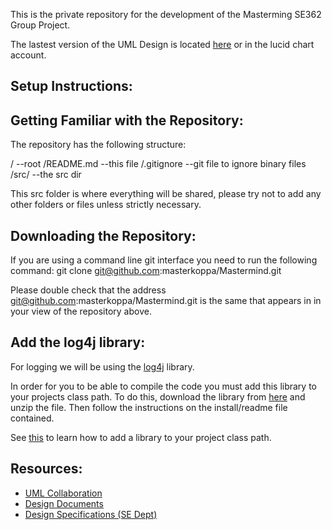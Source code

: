 This is the private repository for the development of the Masterming 
SE362 Group Project. 

The lastest version of the UML Design is located [here](http://www.lucidchart.com/publicSegments/view/4f6e3b96-4860-4556-af9e-7c9b0a7c4e63/image.pdf) or in the lucid chart account.

Setup Instructions:
-------------------

Getting Familiar with the Repository:
------------------------------------

The repository has the following structure:

/           --root
/README.md  --this file
/.gitignore --git file to ignore binary files
/src/       --the src dir

This src folder is where everything will be shared, please try not to add any other
folders or files unless strictly necessary. 

Downloading the Repository:
---------------------------
If you are using a command line git interface you need to run the following command:
    git clone git@github.com:masterkoppa/Mastermind.git

Please double check that the address git@github.com:masterkoppa/Mastermind.git is the 
same that appears in in your view of the repository above.



Add the log4j library:
---------------------

For logging we will be using the [log4j](http://logging.apache.org/log4j/1.2/) library.

In order for you to be able to compile the code you must add this library to 
your projects class path. To do this, download the library from [here](http://logging.apache.org/log4j/1.2/download.html)
and unzip the file. Then follow the instructions on the install/readme file contained.

See [this](http://wiki.eclipse.org/FAQ_How_do_I_add_an_extra_library_to_my_project%27s_classpath%3F) to learn how to add a library
to your project class path.


Resources:
---------


* [UML Collaboration](https://www.lucidchart.com)
* [Design Documents](https://docs.google.com/)
* [Design Specifications (SE Dept) ](http://www.se.rit.edu/~se362/UnitActivities/Unit2.htm)

